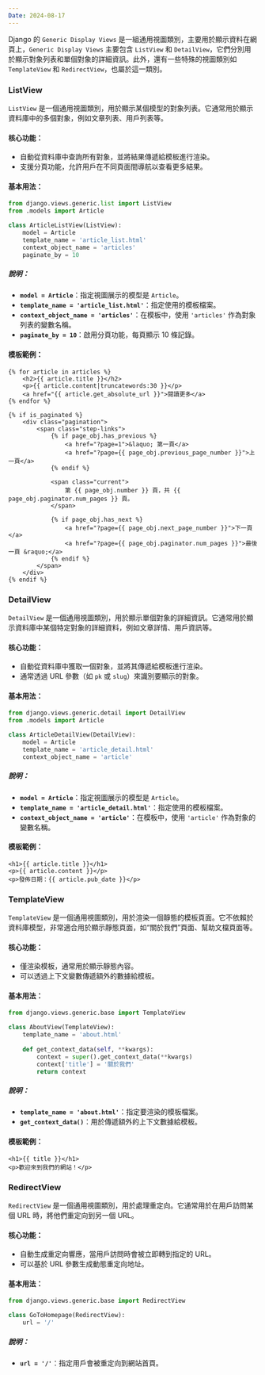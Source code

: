```yaml
---
Date: 2024-08-17
---
```

Django 的 `Generic Display Views` 是一組通用視圖類別，主要用於顯示資料在網頁上，`Generic Display Views` 主要包含 `ListView` 和 `DetailView`，它們分別用於顯示對象列表和單個對象的詳細資訊。此外，還有一些特殊的視圖類別如 `TemplateView` 和 `RedirectView`，也屬於這一類別。
### ListView
`ListView` 是一個通用視圖類別，用於顯示某個模型的對象列表。它通常用於顯示資料庫中的多個對象，例如文章列表、用戶列表等。
#### 核心功能：
- 自動從資料庫中查詢所有對象，並將結果傳遞給模板進行渲染。
- 支援分頁功能，允許用戶在不同頁面間導航以查看更多結果。
#### 基本用法：
```python
from django.views.generic.list import ListView
from .models import Article

class ArticleListView(ListView):
    model = Article
    template_name = 'article_list.html'
    context_object_name = 'articles'
    paginate_by = 10
```
##### 說明：
- **`model = Article`**：指定視圖展示的模型是 `Article`。
- **`template_name = 'article_list.html'`**：指定使用的模板檔案。
- **`context_object_name = 'articles'`**：在模板中，使用 `'articles'` 作為對象列表的變數名稱。
- **`paginate_by = 10`**：啟用分頁功能，每頁顯示 10 條記錄。
#### 模板範例：
```django html
{% for article in articles %}
    <h2>{{ article.title }}</h2>
    <p>{{ article.content|truncatewords:30 }}</p>
    <a href="{{ article.get_absolute_url }}">閱讀更多</a>
{% endfor %}

{% if is_paginated %}
    <div class="pagination">
        <span class="step-links">
            {% if page_obj.has_previous %}
                <a href="?page=1">&laquo; 第一頁</a>
                <a href="?page={{ page_obj.previous_page_number }}">上一頁</a>
            {% endif %}
            
            <span class="current">
                第 {{ page_obj.number }} 頁，共 {{ page_obj.paginator.num_pages }} 頁。
            </span>
            
            {% if page_obj.has_next %}
                <a href="?page={{ page_obj.next_page_number }}">下一頁</a>
                <a href="?page={{ page_obj.paginator.num_pages }}">最後一頁 &raquo;</a>
            {% endif %}
        </span>
    </div>
{% endif %}
```
### DetailView
`DetailView` 是一個通用視圖類別，用於顯示單個對象的詳細資訊。它通常用於顯示資料庫中某個特定對象的詳細資料，例如文章詳情、用戶資訊等。
#### 核心功能：
- 自動從資料庫中獲取一個對象，並將其傳遞給模板進行渲染。
- 通常透過 URL 參數（如 `pk` 或 `slug`）來識別要顯示的對象。
#### 基本用法：
```python
from django.views.generic.detail import DetailView
from .models import Article

class ArticleDetailView(DetailView):
    model = Article
    template_name = 'article_detail.html'
    context_object_name = 'article'
```
##### 說明：
- **`model = Article`**：指定視圖展示的模型是 `Article`。
- **`template_name = 'article_detail.html'`**：指定使用的模板檔案。
- **`context_object_name = 'article'`**：在模板中，使用 `'article'` 作為對象的變數名稱。
#### 模板範例：
```django html
<h1>{{ article.title }}</h1>
<p>{{ article.content }}</p>
<p>發佈日期：{{ article.pub_date }}</p>
```
### TemplateView
`TemplateView` 是一個通用視圖類別，用於渲染一個靜態的模板頁面。它不依賴於資料庫模型，非常適合用於顯示靜態頁面，如“關於我們”頁面、幫助文檔頁面等。
#### 核心功能：
- 僅渲染模板，通常用於顯示靜態內容。
- 可以透過上下文變數傳遞額外的數據給模板。
#### 基本用法：
```python
from django.views.generic.base import TemplateView

class AboutView(TemplateView):
    template_name = 'about.html'
    
    def get_context_data(self, **kwargs):
        context = super().get_context_data(**kwargs)
        context['title'] = '關於我們'
        return context
```
##### 說明：
- **`template_name = 'about.html'`**：指定要渲染的模板檔案。
- **`get_context_data()`**：用於傳遞額外的上下文數據給模板。
#### 模板範例：
```django html
<h1>{{ title }}</h1>
<p>歡迎來到我們的網站！</p>
```
### RedirectView
`RedirectView` 是一個通用視圖類別，用於處理重定向。它通常用於在用戶訪問某個 URL 時，將他們重定向到另一個 URL。
#### 核心功能：
- 自動生成重定向響應，當用戶訪問時會被立即轉到指定的 URL。
- 可以基於 URL 參數生成動態重定向地址。
#### 基本用法：
```python
from django.views.generic.base import RedirectView

class GoToHomepage(RedirectView):
    url = '/'
```
##### 說明：
- **`url = '/'`**：指定用戶會被重定向到網站首頁。
